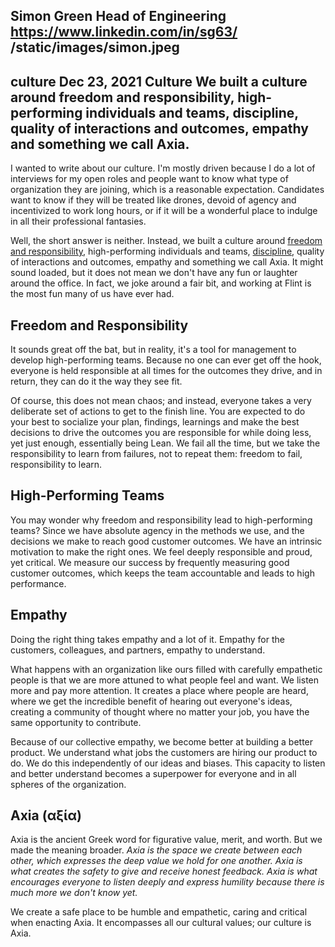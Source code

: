 Simon Green
Head of Engineering
https://www.linkedin.com/in/sg63/
/static/images/simon.jpeg
---
culture
Dec 23, 2021
Culture
We built a culture around freedom and responsibility, high-performing individuals and teams, discipline, quality of interactions and outcomes, empathy and something we call Axia.
---
I wanted to write about our culture. I'm mostly driven because I do a lot of interviews for my open roles and people want to know what type of organization they are joining, which is a reasonable expectation. Candidates want to know if they will be treated like drones, devoid of agency and incentivized to work long hours, or if it will be a wonderful place to indulge in all their professional fantasies.

Well, the short answer is neither. Instead, we built a culture around [freedom and responsibility](https://jobs.netflix.com/culture#freedom-and-responsibility), high-performing individuals and teams, [discipline](https://www.jimcollins.com/concepts/a-culture-of-discipline.html), quality of interactions and outcomes, empathy and something we call Axia. It might sound loaded, but it does not mean we don't have any fun or laughter around the office. In fact, we joke around a fair bit, and working at Flint is the most fun many of us have ever had.

## Freedom and Responsibility
It sounds great off the bat, but in reality, it's a tool for management to develop high-performing teams. Because no one can ever get off the hook, everyone is held responsible at all times for the outcomes they drive, and in return, they can do it the way they see fit.

Of course, this does not mean chaos; and instead, everyone takes a very deliberate set of actions to get to the finish line. You are expected to do your best to socialize your plan, findings, learnings and make the best decisions to drive the outcomes you are responsible for while doing less, yet just enough, essentially being Lean. We fail all the time, but we take the responsibility to learn from failures, not to repeat them: freedom to fail, responsibility to learn.

## High-Performing Teams
You may wonder why freedom and responsibility lead to high-performing teams? Since we have absolute agency in the methods we use, and the decisions we make to reach good customer outcomes. We have an intrinsic motivation to make the right ones. We feel deeply responsible and proud, yet critical. We measure our success by frequently measuring good customer outcomes, which keeps the team accountable and leads to high performance.

## Empathy
Doing the right thing takes empathy and a lot of it. Empathy for the customers, colleagues, and partners, empathy to understand.

What happens with an organization like ours filled with carefully empathetic people is that we are more attuned to what people feel and want. We listen more and pay more attention. It creates a place where people are heard, where we get the incredible benefit of hearing out everyone's ideas, creating a community of thought where no matter your job, you have the same opportunity to contribute.

Because of our collective empathy, we become better at building a better product. We understand what jobs the customers are hiring our product to do. We do this independently of our ideas and biases. This capacity to listen and better understand becomes a superpower for everyone and in all spheres of the organization.

## Axia (αξία)
Axia is the ancient Greek word for figurative value, merit, and worth. But we made the meaning broader. _Axia is the space we create between each other, which expresses the deep value we hold for one another. Axia is what creates the safety to give and receive honest feedback. Axia is what encourages everyone to listen deeply and express humility because there is much more we don't know yet._

We create a safe place to be humble and empathetic, caring and critical when enacting Axia. It encompasses all our cultural values; our culture is Axia.
